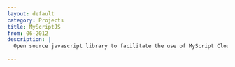 ```yaml
---
layout: default
category: Projects
title: MyScriptJS
from: 06-2012
description: |
  Open source javascript library to facilitate the use of MyScript Cloud recognition service.
  
---
```

